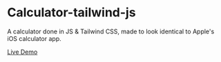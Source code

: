 # Calculator-tailwind-js
A calculator done in JS &amp; Tailwind CSS, made to look identical to Apple's iOS calculator app.

<a href="https://avdigi.github.io/Calculator-tailwind-js/">Live Demo</a><br/>
